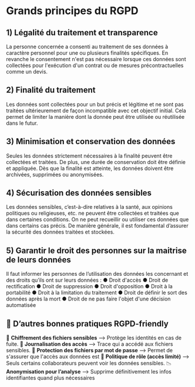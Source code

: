 # Grands principes du RGPD

## 1) Légalité du traitement et transparence

La personne concernée a consenti au traitement de ses données à caractère personnel pour une ou plusieurs finalités spécifiques. En revanche le consentement n'est pas nécessaire lorsque ces données sont collectées pour l'exécution d'un contrat ou de mesures précontractuelles comme un devis.

## 2) Finalité du traitement

Les données sont collectées pour un but précis et légitime et ne sont pas traitées ultérieurement de façon incompatible avec cet objectif initial. Cela permet de limiter la manière dont la donnée peut être utilisée ou réutilisée dans le futur.

## 3) Minimisation et conservation des données

Seules les données strictement nécessaires à la finalité peuvent être collectées et traitées. De plus, une durée de conservation doit être définie et appliquée. Dès que la finalité est atteinte, les données doivent être archivées, supprimées ou anonymisées.

## 4) Sécurisation des données sensibles

Les données sensibles, c’est-à-dire relatives à la santé, aux opinions politiques ou religieuses, etc. ne peuvent être collectées et traitées que dans certaines conditions. On ne peut recueillir ou utiliser ces données que dans certains cas précis. De manière générale, il est fondamental d’assurer la sécurité des données traitées et stockées.

## 5) Garantir le droit des personnes sur la maitrise de leurs données

Il faut informer les personnes de l’utilisation des données les concernant et des droits qu’ils ont sur leurs données :
● Droit d'accès
● Droit de rectification
● Droit de suppression
● Droit d'opposition
● Droit à la portabilité
● Droit à la limitation du traitement
● Droit de définir le sort des données après la mort
● Droit de ne pas faire l'objet d'une décision automatisée

## 🧰 D’autres bonnes pratiques RGPD-friendly 

🔐 **Chiffrement des fichiers sensibles** --> Protège les identités en cas de fuite.
🧾 **Journalisation des accès**	 --> Trace qui a accédé aux fichiers sensibles.
🔐 **Protection des fichiers par mot de passe** --> Permet de s'assurer que l'accès aux données est 
👥 **Politique de rôle (accès limité)** --> Seuls certains collaborateurs peuvent voir les données sensibles.
📉 **Anonymisation pour l’analyse** --> Supprime définitivement les infos identifiantes quand plus nécessaires
